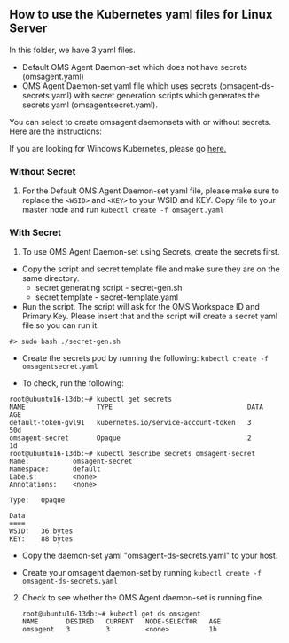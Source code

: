 ## How to use the Kubernetes yaml files for Linux Server

In this folder, we have 3 yaml files. 
- Default OMS Agent Daemon-set which does not have secrets (omsagent.yaml)
- OMS Agent Daemon-set yaml file which uses secrets (omsagent-ds-secrets.yaml) with secret generation scripts which generates the secrets yaml (omsagentsecret.yaml). 

You can select to create omsagent daemonsets with or without secrets. Here are the instructions: 

If you are looking for Windows Kubernetes, please go [here.](windows/.)

### Without Secret
1. For the Default OMS Agent Daemon-set yaml file, please make sure to replace the `<WSID>` and `<KEY>` to your WSID and KEY. 
Copy file to your master node and run 
 ```kubectl create -f omsagent.yaml ```


### With Secret
1. To use OMS Agent Daemon-set using Secrets, create the secrets first. 

  - Copy the script and secret template file and make sure they are on the same directory. 
	- secret generating script - secret-gen.sh
	- secret template - secret-template.yaml
  - Run the script. The script will ask for the OMS Workspace ID and Primary Key. Please insert that and the script will create a secret yaml file so you can run it.   

   ```
   #> sudo bash ./secret-gen.sh 
   ```

   - Create the secrets pod by running the following: 
  ``` kubectl create -f omsagentsecret.yaml ```
 
   - To check, run the following: 

   ``` 
   root@ubuntu16-13db:~# kubectl get secrets
   NAME                  TYPE                                  DATA      AGE
   default-token-gvl91   kubernetes.io/service-account-token   3         50d
   omsagent-secret       Opaque                                2         1d
   root@ubuntu16-13db:~# kubectl describe secrets omsagent-secret
   Name:           omsagent-secret
   Namespace:      default
   Labels:         <none>
   Annotations:    <none>

   Type:   Opaque

   Data
   ====
   WSID:   36 bytes
   KEY:    88 bytes 
   ```
  - Copy the daemon-set yaml "omsagent-ds-secrets.yaml" to your host.

  - Create your omsagent daemon-set by running ``` kubectl create -f omsagent-ds-secrets.yaml ```

2. Check to see whether the OMS Agent daemon-set is running fine. 
   ``` 
   root@ubuntu16-13db:~# kubectl get ds omsagent
   NAME       DESIRED   CURRENT   NODE-SELECTOR   AGE
   omsagent   3         3         <none>          1h
   ```
